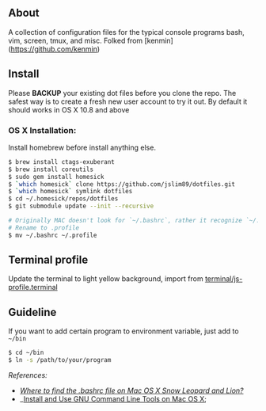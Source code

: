 About
-----
A collection of configuration files for the typical console programs bash, vim,
screen, tmux, and misc. 
Folked from [kenmin] (https://github.com/kenmin)

Install
-------
Please **BACKUP** your existing dot files before you clone the repo. The safest
way is to create a fresh new user account to try it out. By default it should
works in OS X 10.8 and above

### OS X Installation:

Install homebrew before install anything else.  

```sh
$ brew install ctags-exuberant
$ brew install coreutils
$ sudo gem install homesick
$ `which homesick` clone https://github.com/jslim89/dotfiles.git
$ `which homesick` symlink dotfiles
$ cd ~/.homesick/repos/dotfiles
$ git submodule update --init --recursive

# Originally MAC doesn't look for `~/.bashrc`, rather it recognize `~/.profile`. So there are 2 way to do that:
# Rename to .profile
$ mv ~/.bashrc ~/.profile
```

## Terminal profile
Update the terminal to light yellow background, import from [terminal/js-profile.terminal](https://raw.githubusercontent.com/jslim89/dotfiles/osx/terminal/js-profile.terminal)

## Guideline
If you want to add certain program to environment variable, just add to `~/bin`
```sh
$ cd ~/bin
$ ln -s /path/to/your/program
```

_References:_
* _[Where to find the .bashrc file on Mac OS X Snow Leopard and Lion?](http://superuser.com/questions/147043/where-to-find-the-bashrc-file-on-mac-os-x-snow-leopard-and-lion#answer-147699)_
* _[Install and Use GNU Command Line Tools on Mac OS X](http://www.topbug.net/blog/2013/04/14/install-and-use-gnu-command-line-tools-in-mac-os-x/);

